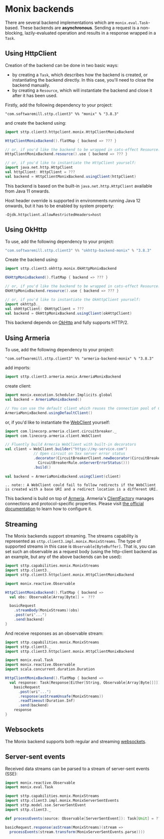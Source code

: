 # Monix backends

There are several backend implementations which are `monix.eval.Task`-based. These backends are **asynchronous**. Sending a request is a non-blocking, lazily-evaluated operation and results in a response wrapped in a `Task`. 

## Using HttpClient

Creation of the backend can be done in two basic ways:

* by creating a `Task`, which describes how the backend is created, or instantiating the backend directly. In this case, you'll need to close the backend manually.
* by creating a `Resource`, which will instantiate the backend and close it after it has been used.

Firstly, add the following dependency to your project:

```
"com.softwaremill.sttp.client3" %% "monix" % "3.8.3"
```

and create the backend using:

```scala
import sttp.client3.httpclient.monix.HttpClientMonixBackend

HttpClientMonixBackend().flatMap { backend => ??? }

// or, if you'd like the backend to be wrapped in cats-effect Resource:
HttpClientMonixBackend.resource().use { backend => ??? }

// or, if you'd like to instantiate the HttpClient yourself:
import java.net.http.HttpClient
val httpClient: HttpClient = ???
val backend = HttpClientMonixBackend.usingClient(httpClient)
```

This backend is based on the built-in `java.net.http.HttpClient` available from Java 11 onwards.

Host header override is supported in environments running Java 12 onwards, but it has to be enabled by system property:

```
-Djdk.httpclient.allowRestrictedHeaders=host
```


## Using OkHttp

To use, add the following dependency to your project:

```scala
"com.softwaremill.sttp.client3" %% "okhttp-backend-monix" % "3.8.3"
```

Create the backend using:

```scala
import sttp.client3.okhttp.monix.OkHttpMonixBackend

OkHttpMonixBackend().flatMap { backend => ??? }

// or, if you'd like the backend to be wrapped in cats-effect Resource:
OkHttpMonixBackend.resource().use { backend => ??? }

// or, if you'd like to instantiate the OkHttpClient yourself:
import okhttp3._
val okHttpClient: OkHttpClient = ???
val backend = OkHttpMonixBackend.usingClient(okHttpClient)
```

This backend depends on [OkHttp](http://square.github.io/okhttp/) and fully supports HTTP/2.

## Using Armeria

To use, add the following dependency to your project:

```
"com.softwaremill.sttp.client3" %% "armeria-backend-monix" % "3.8.3"
```

add imports:

```scala
import sttp.client3.armeria.monix.ArmeriaMonixBackend
```

create client:

```scala
import monix.execution.Scheduler.Implicits.global
val backend = ArmeriaMonixBackend()

// You can use the default client which reuses the connection pool of ClientFactory.ofDefault()
ArmeriaMonixBackend.usingDefaultClient()
```

or, if you'd like to instantiate the [WebClient](https://armeria.dev/docs/client-http) yourself:

```scala
import com.linecorp.armeria.client.circuitbreaker._
import com.linecorp.armeria.client.WebClient

// Fluently build Armeria WebClient with built-in decorators
val client = WebClient.builder("https://my-service.com")
             // Open circuit on 5xx server error status
             .decorator(CircuitBreakerClient.newDecorator(CircuitBreaker.ofDefaultName(),
               CircuitBreakerRule.onServerErrorStatus()))
             .build()
             
val backend = ArmeriaMonixBackend.usingClient(client)
```

```eval_rst
.. note:: A WebClient could fail to follow redirects if the WebClient is created with a base URI and a redirect location is a different URI.
```

This backend is build on top of [Armeria](https://armeria.dev/docs/client-http).
Armeria's [ClientFactory](https://armeria.dev/docs/client-factory) manages connections and protocol-specific properties.
Please visit [the official documentation](https://armeria.dev/docs/client-factory) to learn how to configure it.

## Streaming

The Monix backends support streaming. The streams capability is represented as `sttp.client3.impl.monix.MonixStreams`. The type of supported streams in this case is `Observable[ByteBuffer]`. That is, you can set such an observable as a request body (using the http-client backend as an example, but any of the above backends can be used):

```scala
import sttp.capabilities.monix.MonixStreams
import sttp.client3._
import sttp.client3.httpclient.monix.HttpClientMonixBackend

import monix.reactive.Observable

HttpClientMonixBackend().flatMap { backend =>
  val obs: Observable[Array[Byte]] =  ???

  basicRequest
    .streamBody(MonixStreams)(obs)
    .post(uri"...")
    .send(backend)
}
```

And receive responses as an observable stream:

```scala
import sttp.capabilities.monix.MonixStreams
import sttp.client3._
import sttp.client3.httpclient.monix.HttpClientMonixBackend

import monix.eval.Task
import monix.reactive.Observable
import scala.concurrent.duration.Duration

HttpClientMonixBackend().flatMap { backend =>
  val response: Task[Response[Either[String, Observable[Array[Byte]]]]] =
    basicRequest
      .post(uri"...")
      .response(asStreamUnsafe(MonixStreams))
      .readTimeout(Duration.Inf)
      .send(backend)
    response
}
```

## Websockets

The Monix backend supports both regular and streaming [websockets](../websockets.md).

## Server-sent events

Received data streams can be parsed to a stream of server-sent events (SSE):

```scala
import monix.reactive.Observable
import monix.eval.Task

import sttp.capabilities.monix.MonixStreams
import sttp.client3.impl.monix.MonixServerSentEvents
import sttp.model.sse.ServerSentEvent
import sttp.client3._

def processEvents(source: Observable[ServerSentEvent]): Task[Unit] = ???

basicRequest.response(asStream(MonixStreams)(stream => 
  processEvents(stream.transform(MonixServerSentEvents.parse))))
```
